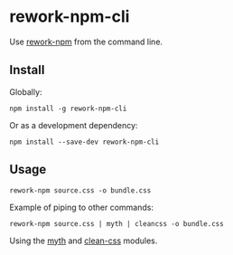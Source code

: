 # rework-npm-cli

Use [rework-npm](https://github.com/conradz/rework-npm) from the command line.

## Install

Globally:

```
npm install -g rework-npm-cli
```

Or as a development dependency:

```
npm install --save-dev rework-npm-cli
```

## Usage

```
rework-npm source.css -o bundle.css
```

Example of piping to other commands:

```
rework-npm source.css | myth | cleancss -o bundle.css
```

Using the [myth](https://github.com/segmentio/myth) and [clean-css](https://github.com/GoalSmashers/clean-css) modules.